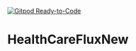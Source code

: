 [![Gitpod Ready-to-Code](https://img.shields.io/badge/Gitpod-Ready--to--Code-blue?logo=gitpod)](https://gitpod.io/#https://github.com/NKMillsaps/HealthCareFluxNew) 

# HealthCareFluxNew
